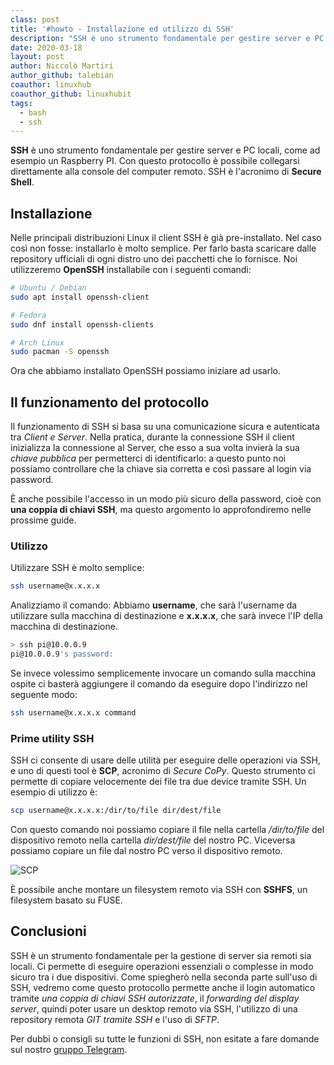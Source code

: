 ```yaml
---
class: post
title: '#howto - Installazione ed utilizzo di SSH'
description: "SSH è uno strumento fondamentale per gestire server e PC locali, come ad esempio un Raspberry PI.."
date: 2020-03-18
layout: post
author: Niccolò Martiri
author_github: talebian
coauthor: linuxhub
coauthor_github: linuxhubit
tags:
  - bash
  - ssh
---
```

**SSH** è uno strumento fondamentale per gestire server e PC locali, come ad esempio un Raspberry PI. Con questo protocollo è possibile collegarsi direttamente alla console del computer remoto. SSH è l'acronimo di **Secure Shell**.

## Installazione

Nelle principali distribuzioni Linux il client SSH è già pre-installato. Nel caso così non fosse: installarlo è molto semplice. Per farlo basta scaricare dalle repository ufficiali di ogni distro uno dei pacchetti che lo fornisce. Noi utilizzeremo **OpenSSH** installabile con i seguenti comandi:

```bash
# Ubuntu / Debian
sudo apt install openssh-client

# Fedora
sudo dnf install openssh-clients

# Arch Linux
sudo pacman -S openssh

```

Ora che abbiamo installato OpenSSH possiamo iniziare ad usarlo.

## Il funzionamento del protocollo

Il funzionamento di SSH si basa su una comunicazione sicura e autenticata tra *Client e Server*. Nella pratica, durante la connessione SSH il client inizializza la connessione al Server, che esso a sua volta invierà la sua *chiave pubblica* per permetterci di identificarlo: a questo punto noi possiamo controllare che la chiave sia corretta e così passare al login via password. 

È anche possibile l'accesso in un modo più sicuro della password, cioè con **una coppia di chiavi SSH**, ma questo argomento lo approfondiremo nelle prossime guide.

### Utilizzo

Utilizzare SSH è molto semplice:

```bash
ssh username@x.x.x.x
```

Analizziamo il comando:
Abbiamo __username__, che sarà l'username da utilizzare sulla macchina di destinazione e __x.x.x.x__, che sarà invece l'IP della macchina di destinazione.

```bash
> ssh pi@10.0.0.9
pi@10.0.0.9's password:
```

Se invece volessimo semplicemente invocare un comando sulla macchina ospite ci basterà aggiungere il comando da eseguire dopo l'indirizzo nel seguente modo:

```bash
ssh username@x.x.x.x command
```

### Prime utility SSH

SSH ci consente di usare delle utilità per eseguire delle operazioni via SSH, e uno di questi tool è **SCP**, acronimo di *Secure CoPy*. Questo strumento ci permette di copiare velocemente dei file tra due device tramite SSH. Un esempio di utilizzo è:

```bash
scp username@x.x.x.x:/dir/to/file dir/dest/file
```

Con questo comando noi possiamo copiare il file nella cartella _/dir/to/file_ del dispositivo remoto nella cartella _dir/dest/file_ del nostro PC. Viceversa possiamo copiare un file dal nostro PC verso il dispositivo remoto.

![SCP](storage/RUST.jpg)

È possibile anche montare un filesystem remoto via SSH con **SSHFS**, un filesystem basato su FUSE.

## Conclusioni

SSH è un strumento fondamentale per la gestione di server sia remoti sia locali. Ci permette di eseguire operazioni essenziali o complesse in modo sicuro tra i due dispositivi. Come spiegherò nella seconda parte sull'uso di SSH, vedremo come questo protocollo permette anche il login automatico tramite *una coppia di chiavi SSH autorizzate*, il *forwarding del display server*, quindi poter usare un desktop remoto via SSH, l'utilizzo di una repository remota *GIT tramite SSH* e l'uso di *SFTP*.

Per dubbi o consigli su tutte le funzioni di SSH, non esitate a fare domande sul nostro [gruppo Telegram](https://t.me/linuxpeople).